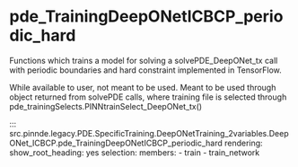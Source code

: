 # pde_TrainingDeepONetICBCP_periodic_hard

Functions which trains a model for solving a solvePDE_DeepONet_tx call with periodic boundaries and hard constraint implemented in TensorFlow.

While available to user, not meant to be used. Meant to be used through
object returned from solvePDE calls, where training file is selected through pde_trainingSelects.PINNtrainSelect_DeepONet_tx()

::: src.pinnde.legacy.PDE.SpecificTraining.DeepONetTraining_2variables.DeepONet_ICBCP.pde_TrainingDeepONetICBCP_periodic_hard
    rendering:
      show_root_heading: yes
    selection:
      members:
        - train
        - train_network